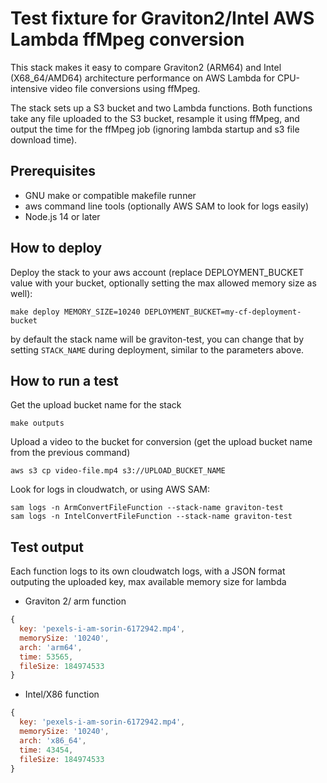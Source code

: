 # Test fixture for Graviton2/Intel AWS Lambda ffMpeg conversion

This stack makes it easy to compare Graviton2 (ARM64) and Intel (X68_64/AMD64) architecture performance on AWS Lambda for CPU-intensive video file conversions using ffMpeg.

The stack sets up a S3 bucket and two Lambda functions. Both functions take any file uploaded to the S3 bucket, resample it using ffMpeg, and output the time for the ffMpeg job (ignoring lambda startup and s3 file download time). 


## Prerequisites

* GNU make or compatible makefile runner
* aws command line tools (optionally AWS SAM to look for logs easily)
* Node.js 14 or later 

## How to deploy

Deploy the stack to your aws account (replace DEPLOYMENT_BUCKET value with your bucket, optionally setting the max allowed memory size as well):

```
make deploy MEMORY_SIZE=10240 DEPLOYMENT_BUCKET=my-cf-deployment-bucket
```

by default the stack name will be graviton-test, you can change that by setting `STACK_NAME` during deployment, similar to the parameters above.


## How to run a test

Get the upload bucket name for the stack

```
make outputs
```

Upload a video to the bucket for conversion (get the upload bucket name from the previous command)

```
aws s3 cp video-file.mp4 s3://UPLOAD_BUCKET_NAME
```

Look for logs in cloudwatch, or using AWS SAM:

```
sam logs -n ArmConvertFileFunction --stack-name graviton-test
sam logs -n IntelConvertFileFunction --stack-name graviton-test
```

## Test output

Each function logs to its own cloudwatch logs, with a JSON format outputing the uploaded key, max available memory size for lambda

- Graviton 2/ arm function

```js
{
  key: 'pexels-i-am-sorin-6172942.mp4',
  memorySize: '10240',
  arch: 'arm64',
  time: 53565,
  fileSize: 184974533
}
```

- Intel/X86 function

```js
{
  key: 'pexels-i-am-sorin-6172942.mp4',
  memorySize: '10240',
  arch: 'x86_64',
  time: 43454,
  fileSize: 184974533
}
```


